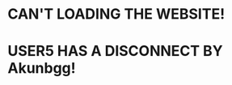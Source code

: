 <!DOCTYPE>
<html>
  <html lang="en">
    <title>404?</title>
    <h1>CAN'T LOADING THE WEBSITE!<h1>
    <h1>USER5 HAS A DISCONNECT BY Akunbgg!</h1>
</html>
